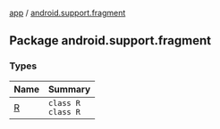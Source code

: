 [app](../index.md) / [android.support.fragment](./index.md)

## Package android.support.fragment

### Types

| Name | Summary |
|---|---|
| [R](-r/index.md) | `class R`<br>`class R` |
